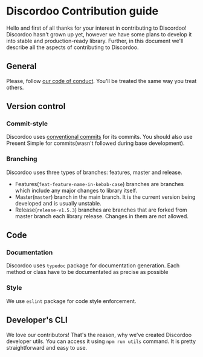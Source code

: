 # Discordoo Contribution guide
Hello and first of all thanks for your interest in contributing to Discordoo! Discordoo hasn't grown up yet, however we have some plans to develop it into stable and production-ready library.
Further, in this document we'll describe all the aspects of contributing to Discordoo.

## General
Please, follow [our code of conduct](CODE_OF_CONDUCT.md). You'll be treated the same way you treat others.

## Version control
### Commit-style
Discordoo uses [conventional commits](https://www.conventionalcommits.org/en/v1.0.0-beta.2/) for its commits.
You should also use Present Simple for commits(wasn't followed during base development).

### Branching
Discordoo uses three types of branches: features, master and release.
* Features(`feat-feature-name-in-kebab-case`) branches are branches which include any major changes to library itself.
* Master(`master`) branch in the main branch. It is the current version being developed and is usually unstable.
* Release(`release-v1.5.3`) branches are branches that are forked from master branch each library release. Changes in them are not allowed.

## Code
### Documentation
Discordoo uses `typedoc` package for documentation generation. Each method or class have to be documentated as precise as possible
### Style
We use `eslint` package for code style enforcement.

## Developer's CLI
We love our contributors! That's the reason, why we've created
Discordoo developer utils. You can access it using
`npm run utils` command. It is pretty straightforward
and easy to use.